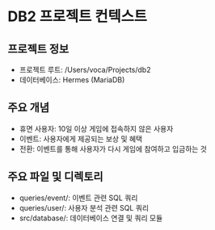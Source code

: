 # DB2 프로젝트 컨텍스트

## 프로젝트 정보
- 프로젝트 루트: /Users/voca/Projects/db2
- 데이터베이스: Hermes (MariaDB)

## 주요 개념
- 휴면 사용자: 10일 이상 게임에 접속하지 않은 사용자
- 이벤트: 사용자에게 제공되는 보상 및 혜택
- 전환: 이벤트를 통해 사용자가 다시 게임에 참여하고 입금하는 것

## 주요 파일 및 디렉토리
- queries/event/: 이벤트 관련 SQL 쿼리
- queries/user/: 사용자 분석 관련 SQL 쿼리
- src/database/: 데이터베이스 연결 및 쿼리 모듈

